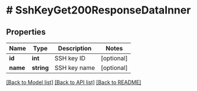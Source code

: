 # # SshKeyGet200ResponseDataInner

## Properties

Name | Type | Description | Notes
------------ | ------------- | ------------- | -------------
**id** | **int** | SSH key ID | [optional]
**name** | **string** | SSH key name | [optional]

[[Back to Model list]](../../README.md#models) [[Back to API list]](../../README.md#endpoints) [[Back to README]](../../README.md)
